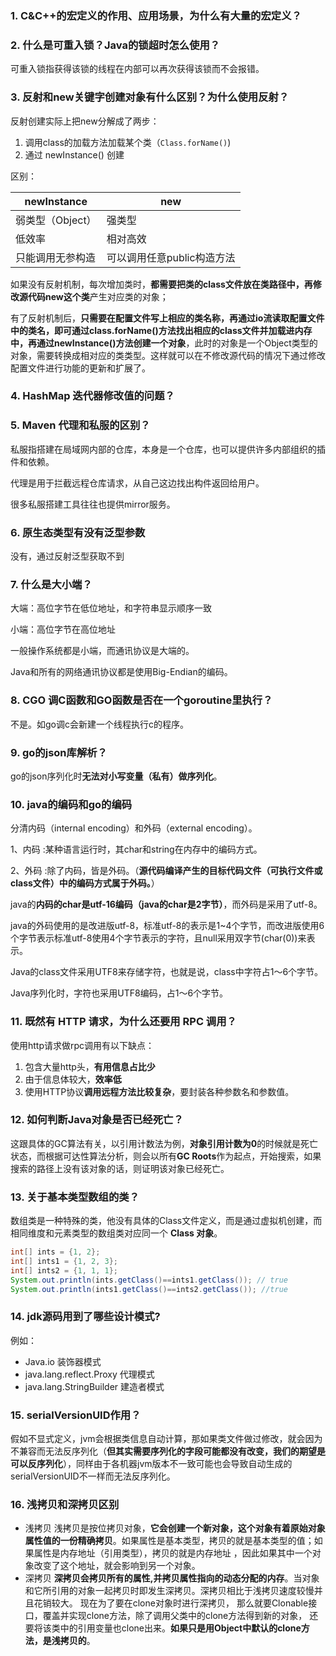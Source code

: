 ### 1. C&C++的宏定义的作用、应用场景，为什么有大量的宏定义？



### 2. 什么是可重入锁？Java的锁超时怎么使用？

可重入锁指获得该锁的线程在内部可以再次获得该锁而不会报错。



### 3. 反射和new关键字创建对象有什么区别？为什么使用反射？

反射创建实际上把new分解成了两步：

1. 调用class的加载方法加载某个类（`Class.forName()`)
2. 通过 newInstance() 创建

区别：

| newInstance      | new                        |
| ---------------- | -------------------------- |
| 弱类型（Object） | 强类型                     |
| 低效率           | 相对高效                   |
| 只能调用无参构造 | 可以调用任意public构造方法 |

如果没有反射机制，每次增加类时，**都需要把类的class文件放在类路径中，再修改源代码new这个类**产生对应类的对象；

有了反射机制后，**只需要在配置文件写上相应的类名称，再通过io流读取配置文件中的类名，即可通过class.forName()方法找出相应的class文件并加载进内存中，再通过newInstance()方法创建一个对象**，此时的对象是一个Object类型的对象，需要转换成相对应的类类型。这样就可以在不修改源代码的情况下通过修改配置文件进行功能的更新和扩展了。



### 4. HashMap 迭代器修改值的问题？

### 5. Maven **代理和私服的区别**？

私服指搭建在局域网内部的仓库，本身是一个仓库，也可以提供许多内部组织的插件和依赖。

代理是用于拦截远程仓库请求，从自己这边找出构件返回给用户。

很多私服搭建工具往往也提供mirror服务。



### 6. 原生态类型有没有泛型参数

没有，通过反射泛型获取不到



### 7. 什么是大小端？

大端：高位字节在低位地址，和字符串显示顺序一致

小端：高位字节在高位地址

一般操作系统都是小端，而通讯协议是大端的。

Java和所有的网络通讯协议都是使用Big-Endian的编码。



### 8. CGO 调C函数和GO函数是否在一个goroutine里执行？

不是。如go调c会新建一个线程执行c的程序。



### 9. go的json库解析？

go的json序列化时**无法对小写变量（私有）做序列化**。



### 10. java的编码和go的编码

   分清内码（internal encoding）和外码（external encoding）。

   1、内码 :某种语言运行时，其char和string在内存中的编码方式。

   2、外码 :除了内码，皆是外码。（**源代码编译产生的目标代码文件（可执行文件或class文件）中的编码方式属于外码。**）

   java的**内码的char是utf-16编码（java的char是2字节）**，而外码是采用了utf-8。

   java的外码使用的是改进版utf-8，标准utf-8的表示是1~4个字节，而改进版使用6个字节表示标准utf-8使用4个字节表示的字符，且null采用双字节(char(0))来表示。

   Java的class文件采用UTF8来存储字符，也就是说，class中字符占1～6个字节。

   Java序列化时，字符也采用UTF8编码，占1～6个字节。



### 11. 既然有 HTTP 请求，为什么还要用 RPC 调用？

   使用http请求做rpc调用有以下缺点：

   1. 包含大量http头，**有用信息占比少**
   2. 由于信息体较大，**效率低**
   3. 使用HTTP协议**调用远程方法比较复杂**，要封装各种参数名和参数值。



### 12. 如何判断Java对象是否已经死亡？

这跟具体的GC算法有关，以引用计数法为例，**对象引用计数为0**的时候就是死亡状态，而根据可达性算法分析，则会以所有**GC Roots**作为起点，开始搜索，如果搜索的路径上没有该对象的话，则证明该对象已经死亡。



### 13. 关于基本类型数组的类？

数组类是一种特殊的类，他没有具体的Class文件定义，而是通过虚拟机创建，而相同维度和元素类型的数组类对应同一个 **Class 对象**。

```java
int[] ints = {1, 2};
int[] ints1 = {1, 2, 3};
int[] ints2 = {1, 1, 1};
System.out.println(ints.getClass()==ints1.getClass()); // true
System.out.println(ints1.getClass()==ints2.getClass()); //true
```



### 14. jdk源码用到了哪些设计模式?

例如：

- Java.io 装饰器模式
- java.lang.reflect.Proxy 代理模式
- java.lang.StringBuilder 建造者模式



### 15. serialVersionUID作用？

假如不显式定义，jvm会根据类信息自动计算，那如果类文件做过修改，就会因为不兼容而无法反序列化（**但其实需要序列化的字段可能都没有改变，我们的期望是可以反序列化**），同样由于各机器jvm版本不一致可能也会导致自动生成的serialVersionUID不一样而无法反序列化。



### 16. 浅拷贝和深拷贝区别

- 浅拷贝 浅拷贝是按位拷贝对象，**它会创建一个新对象，这个对象有着原始对象属性值的一份精确拷贝**。如果属性是基本类型，拷贝的就是基本类型的值；如果属性是内存地址（引用类型），拷贝的就是内存地址 ，因此如果其中一个对象改变了这个地址，就会影响到另一个对象。
- 深拷贝 **深拷贝会拷贝所有的属性,并拷贝属性指向的动态分配的内存**。当对象和它所引用的对象一起拷贝时即发生深拷贝。深拷贝相比于浅拷贝速度较慢并且花销较大。 现在为了要在clone对象时进行深拷贝， 那么就要Clonable接口，覆盖并实现clone方法，除了调用父类中的clone方法得到新的对象， 还要将该类中的引用变量也clone出来。**如果只是用Object中默认的clone方法，是浅拷贝的**。